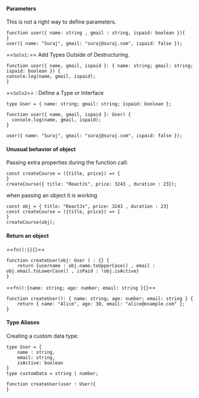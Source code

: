 
#### Parameters
This is not a right way to define parameters.
```
function user({ name: string , gmail : string, ispaid: boolean }){
}
user({ name: "Suraj", gmail: "suraj@suraj.com", ispaid: false });
```
==`Soln1:`== Add Types Outside of Destructuring.
```
function user({ name, gmail, ispaid }: { name: string; gmail: string; ispaid: boolean }) { 
console.log(name, gmail, ispaid); 
}
```
==`Soln2`== : Define a Type or Interface
```
type User = { name: string; gmail: string; ispaid: boolean };

function user({ name, gmail, ispaid }: User) {
  console.log(name, gmail, ispaid);
}

user({ name: "Suraj", gmail: "suraj@suraj.com", ispaid: false });
```

#### Unusual behavior of object 
Passing extra properties during the function call:
```
const createCourse = ({title, price}) => {
}
createCourse({ title: "ReactJs", price: 3243 , duration : 23});
```
when passing an object it is working
```
const obj = { title: "ReactJs", price: 3243 , duration : 23}
const createCourse = ({title, price}) => {
}
createCourse(obj);
```
#### Return an object
==`fn():{}{}`==
```
function createUser(obj: User ) : {} {
    return {username : obj.name.toUpperCase() , email : obj.email.toLowerCase() , isPaid : !obj.isActive}
}
```
==`fn():{name: string; age: number; email: string }{}`==
```
function createUser(): { name: string; age: number; email: string } { 
	return { name: "Alice", age: 30, email: "alice@example.com" }; 
}
```

#### Type Aliases 
Creating a custom data type:
```
type User = {
	name : string,
	email: string,
	isActive: boolean
}
type customData = string | number;

function createUser(user : User){
}
```
